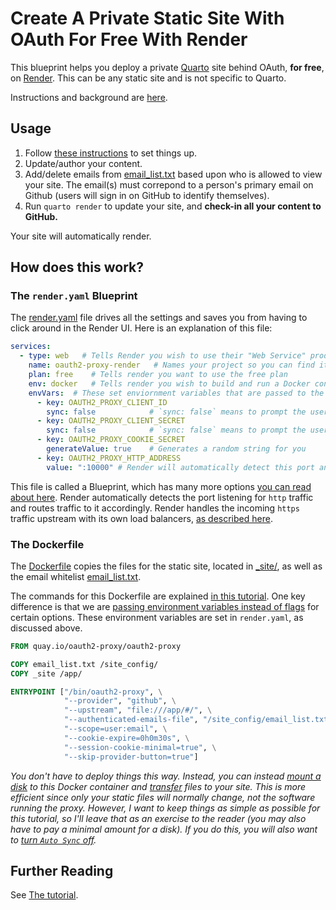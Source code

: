 # Create A Private Static Site With OAuth For Free With Render

This blueprint helps you deploy a private [Quarto](https://quarto.org/) site behind OAuth, **for free**, on [Render](https://render.com/). This can be any static site and is not specific to Quarto.

Instructions and background are [here](https://github.com/hamelsmu/oauth-tutorial/blob/main/simple/README.md#render).

## Usage

1. Follow [these instructions](https://github.com/hamelsmu/oauth-tutorial/blob/main/simple/README.md#render) to set things up.
1. Update/author your content.  
2. Add/delete emails from [email_list.txt](./email_list.txt) based upon who is allowed to view your site.  The email(s) must correpond to a person's primary email on Github (users will sign in on GitHub to identify themselves).
2. Run `quarto render` to update your site, and **check-in all your content to GitHub.**

Your site will automatically render.

## How does this work?

### The `render.yaml` Blueprint

The [render.yaml](./render.yaml) file drives all the settings and saves you from having to click around in the Render UI. Here is an explanation of this file:

```yaml
services:
  - type: web   # Tells Render you wish to use their "Web Service" product
    name: oauth2-proxy-render   # Names your project so you can find it on your dashboard
    plan: free    # Tells render you want to use the free plan
    env: docker   # Tells render you wish to build and run a Docker container
    envVars:  # These set enviornment variables that are passed to the Docker container
      - key: OAUTH2_PROXY_CLIENT_ID      
        sync: false            # `sync: false` means to prompt the user for the value in the Render UI when first setting this up
      - key: OAUTH2_PROXY_CLIENT_SECRET
        sync: false            # `sync: false` means to prompt the user for the value in the Render UI when first setting this up
      - key: OAUTH2_PROXY_COOKIE_SECRET
        generateValue: true    # Generates a random string for you
      - key: OAUTH2_PROXY_HTTP_ADDRESS
        value: ":10000" # Render will automatically detect this port and send traffic to it.
```

This file is called a Blueprint, which has many more options [you can read about here](https://render.com/docs/blueprint-spec).  Render automatically detects the port listening for `http` traffic and routes traffic to it accordingly. Render handles the incoming `https` traffic upstream with its own load balancers, [as described here](https://community.render.com/t/how-ports-and-https-are-handled-for-docker-deploy/363/2).

### The Dockerfile

The [Dockerfile](./Dockerfile) copies the files for the static site, located in [_site/](./_site/), as well as the email whitelist [email_list.txt](./email_list.txt).  

The commands for this Dockerfile are explained [in this tutorial](https://github.com/hamelsmu/oauth-tutorial/tree/main/local).  One key difference is that we are [passing environment variables instead of flags](https://oauth2-proxy.github.io/oauth2-proxy/docs/configuration/overview#environment-variables) for certain options. These environment variables are set in `render.yaml`, as discussed above.

```Dockerfile
FROM quay.io/oauth2-proxy/oauth2-proxy

COPY email_list.txt /site_config/
COPY _site /app/

ENTRYPOINT ["/bin/oauth2-proxy", \
            "--provider", "github", \
            "--upstream", "file:///app/#/", \
            "--authenticated-emails-file", "/site_config/email_list.txt", \
            "--scope=user:email", \
            "--cookie-expire=0h0m30s", \
            "--session-cookie-minimal=true", \
            "--skip-provider-button=true"]
```

_You don't have to deploy things this way.  Instead, you can instead [mount a disk](https://render.com/docs/disks) to this Docker container and [transfer](https://render.com/docs/disks#transferring-files) files to your site.  This is more efficient since only your static files will normally change, not the software running the proxy.   However, I want to keep things as simple as possible for this tutorial, so I'll leave that as an exercise to the reader (you may also have to pay a minimal amount for a disk).  If you do this, you will also want to [turn `Auto Sync` off](https://render.com/docs/infrastructure-as-code#:~:text=Turning%20Off%20Automatic%20Sync,and%20apply%20the%20displayed%20changes.)._  

## Further Reading

See [The tutorial](https://github.com/hamelsmu/oauth-tutorial).


